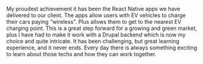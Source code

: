 My proudest achievement it has been the React Native apps we have delivered to our client.
The apps allow users with EV vehicles to charge their cars paying "wireless".
Plus allows them to get to the nearest EV charging point.
This is a great step forward for a growing and green market, 
plus I have had to make it work with a Drupal backend which is now my choice and quite intricate.
It has been challenging, but great learning experience, and it never ends.
Every day there is always something exciting to learn about those techs and how they can work together.
